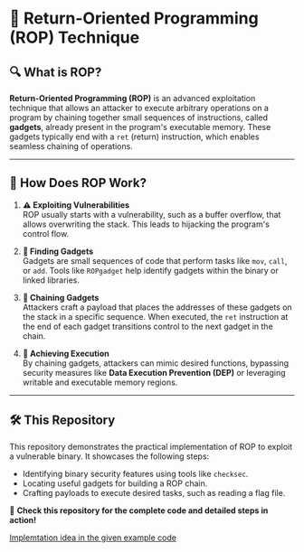 # 🚀 **Return-Oriented Programming (ROP) Technique**

## 🔍 **What is ROP?**

**Return-Oriented Programming (ROP)** is an advanced exploitation technique that allows an attacker to execute arbitrary operations on a program by chaining together small sequences of instructions, called **gadgets**, already present in the program's executable memory. These gadgets typically end with a `ret` (return) instruction, which enables seamless chaining of operations.

---

## 📜 **How Does ROP Work?**

1. **⚠️ Exploiting Vulnerabilities**  
   ROP usually starts with a vulnerability, such as a buffer overflow, that allows overwriting the stack. This leads to hijacking the program's control flow.

2. **🔗 Finding Gadgets**  
   Gadgets are small sequences of code that perform tasks like `mov`, `call`, or `add`. Tools like `ROPgadget` help identify gadgets within the binary or linked libraries.

3. **🧩 Chaining Gadgets**  
   Attackers craft a payload that places the addresses of these gadgets on the stack in a specific sequence. When executed, the `ret` instruction at the end of each gadget transitions control to the next gadget in the chain.

4. **🔨 Achieving Execution**  
   By chaining gadgets, attackers can mimic desired functions, bypassing security measures like **Data Execution Prevention (DEP)** or leveraging writable and executable memory regions.

---

## 🛠️ **This Repository**

This repository demonstrates the practical implementation of ROP to exploit a vulnerable binary. It showcases the following steps:

- Identifying binary security features using tools like `checksec`.
- Locating useful gadgets for building a ROP chain.
- Crafting payloads to execute desired tasks, such as reading a flag file.

🔗 **Check this repository for the complete code and detailed steps in action!**

[Implemtation idea in the given example code](https://github.com/CHIRANJEET1729DAS/ROP-Reverse-Oriented-Programming-/blob/main/Payload/README.md) 
